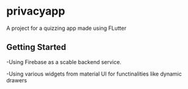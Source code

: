 # privacyapp

A project for a quizzing app made using FLutter

## Getting Started

-Using Firebase as a scable backend service.

-Using various widgets from material UI for functinalities like dynamic drawers
